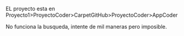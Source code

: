 EL proyecto esta en Proyecto1>ProyectoCoder>CarpetGitHub>ProyectoCoder>AppCoder

No funciona la busqueda, intente de mil maneras pero imposible.


